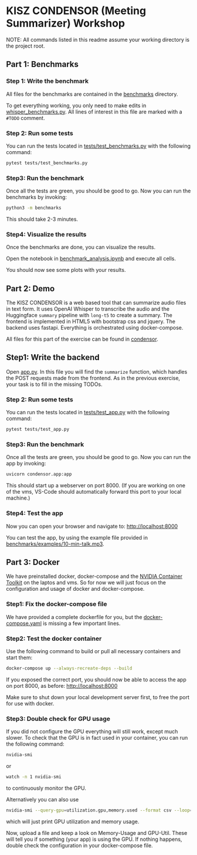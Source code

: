 # KISZ CONDENSOR (Meeting Summarizer) Workshop

NOTE: All commands listed in this readme assume your working directory is the project root.

## Part 1: Benchmarks

### Step 1: Write the benchmark

All files for the benchmarks are contained in the [benchmarks](benchmarks) directory.

To get everything working, you only need to make edits in  [whisper_benchmarks.py](benchmarks/whisper_benchmark.py).
All lines of interest in this file are marked with a `#TODO` comment.

### Step 2: Run some tests

You can run the tests located in [tests/test_benchmarks.py](tests/test_benchmarks.py) with the following command:

~~~bash
pytest tests/test_benchmarks.py
~~~

### Step3: Run the benchmark

Once all the tests are green, you should be good to go.
Now you can run the benchmarks by invoking:

~~~bash
python3 -m benchmarks
~~~

This should take 2-3 minutes.

### Step4: Visualize the results
Once the benchmarks are done, you can visualize the results.

Open the notebook in [benchmark_analysis.ipynb](benchmarks/benchmark_analysis.ipynb) and execute all cells.

You should now see some plots with your results.


## Part 2: Demo

The KISZ CONDENSOR is a web based tool that can summarize audio files in text form.
It uses OpenAI Whisper to transcribe the audio and the Huggingface `summary` pipeline with `long-t5` to create a summary.
The frontend is implemented in HTML5 with bootstrap css and jquery.
The backend uses fastapi.
Everything is orchestrated using docker-compose.

All files for this part of the exercise can be found in [condensor](condensor).

## Step1: Write the backend

Open [app.py](condensor/app.py).
In this file you will find the `summarize` function, which handles the POST requests made from the frontend.
As in the previous exercise, your task is to fill in the missing TODOs.

### Step 2: Run some tests

You can run the tests located in [tests/test_app.py](tests/test_app.py) with the following command:

~~~bash
pytest tests/test_app.py
~~~

### Step3: Run the benchmark

Once all the tests are green, you should be good to go.
Now you can run the app by invoking:

~~~bash
uvicorn condensor.app:app
~~~

This should start up a webserver on port 8000.
(If you are working on one of the vms, VS-Code should automatically forward this port to your local machine.)

### Step4: Test the app

Now you can open your browser and navigate to: [http://localhost:8000](http://localhost:8000)

You can test the app, by using the example file provided in [benchmarks/examples/10-min-talk.mp3](benchmarks/examples/10-min-talk.mp3).

## Part 3: Docker

We have preinstalled docker, docker-compose and the [NVIDIA Container Toolkit](https://docs.nvidia.com/datacenter/cloud-native/container-toolkit/install-guide.html#docker) on the laptos and vms.
So for now we will just focus on the configuration and usage of docker and docker-compose.

### Step1: Fix the docker-compose file

We have provided a complete dockerfile for you, but the [docker-compose.yaml](docker-compose.yaml) 
is missing a few important lines.

### Step2: Test the docker container

Use the following command to build or pull all necessary containers and start them:

~~~bash
docker-compose up --always-recreate-deps --build
~~~

If you exposed the correct port, you should now be able to access the app on port 8000, as before:
[http://localhost:8000](http://localhost:8000)

Make sure to shut down your local development server first, to free the port for use with docker.

### Step3: Double check for GPU usage

If you did not configure the GPU everything will still work, except much slower.
To check that the GPU is in fact used in your container, you can run the following command:

~~~bash
nvidia-smi
~~~

or 

~~~bash
watch -n 1 nvidia-smi
~~~

to continuously monitor the GPU.

Alternatively you can also use

~~~bash
nvidia-smi --query-gpu=utilization.gpu,memory.used --format csv --loop=1
~~~

which will just print GPU utilization and memory usage.

Now, upload a file and keep a look on  Memory-Usage and GPU-Util.
These will tell you if something (your app) is using the GPU.
If nothing happens, double check the configuration in your docker-compose file.
